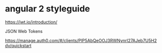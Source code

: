 # angular 2 styleguide

https://jwt.io/introduction/

JSON Web Tokens


https://manage.auth0.com/#/clients/PlP5AbQeOOJ3RWNynrI27AJeb7U5H2dv/quickstart

